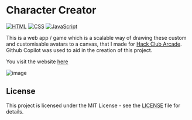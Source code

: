 # Character Creator

[![HTML](https://img.shields.io/badge/HTML-5-E34F26)](https://developer.mozilla.org/en-US/docs/Web/HTML) [![CSS](https://img.shields.io/badge/CSS-3-1572B6)](https://developer.mozilla.org/en-US/docs/Web/CSS) [![JavaScript](https://img.shields.io/badge/JavaScript-ES6+-F7DF1E)](https://developer.mozilla.org/en-US/docs/Web/JavaScript)  

This is a web app / game which is a scalable way of drawing these custom and customisable avatars to a canvas, that I made for [Hack Club Arcade](https://hackclub.com/arcade/). Github Copilot was used to aid in the creation of this project.

You visit the website [here](https://nanomars.github.io/Character-Creator/)

![image](https://cloud-9xzehinvo-hack-club-bot.vercel.app/0image.png)

## License

This project is licensed under the MIT License - see the [LICENSE](LICENSE) file for details.